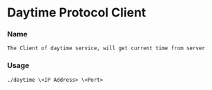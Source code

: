 # Daytime Protocol Client

### Name
    The Client of daytime service, will get current time from server

### Usage
    ./daytime \<IP Address> \<Port>
